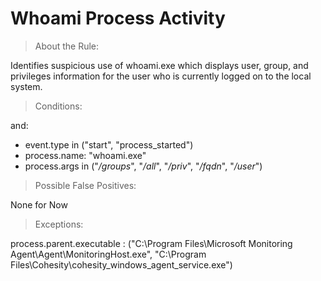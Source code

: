 # Whoami Process Activity


>About the Rule:

Identifies suspicious use of whoami.exe which displays user, group, and privileges information for the user who is currently logged on to the local system.
 

>Conditions:

and:

- event.type in ("start", "process_started")
- process.name: "whoami.exe"
- process.args in ("*/groups*", "*/all*", "*/priv*", "*/fqdn*", "*/user*")


>Possible False Positives:

None for Now


>Exceptions:

process.parent.executable : ("C:\\Program Files\\Microsoft Monitoring Agent\\Agent\\MonitoringHost.exe", "C:\\Program Files\\Cohesity\\cohesity_windows_agent_service.exe")
